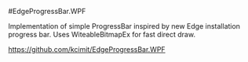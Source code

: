 <!--
  Title: EdgeProgressBar for WPF
  Description: Implementation of simple ProgressBar inspired by new Edge installation progress bar.
  Author: kcimit
  -->
#EdgeProgressBar.WPF

Implementation of simple ProgressBar inspired by new Edge installation progress bar.
Uses WiteableBitmapEx for fast direct draw.

https://github.com/kcimit/EdgeProgressBar.WPF


